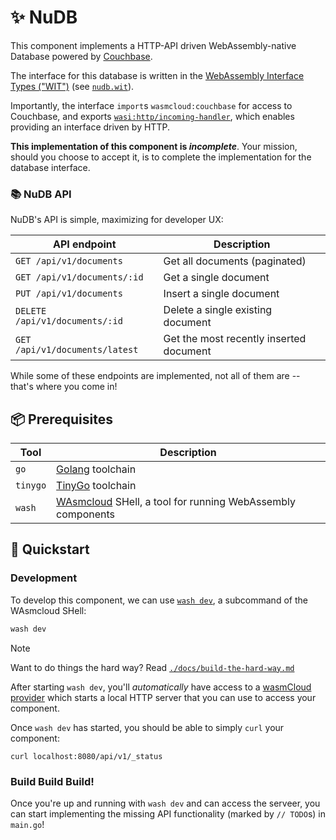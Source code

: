 # ✨ NuDB

This component implements a HTTP-API driven WebAssembly-native Database powered by [Couchbase][couchbase].

The interface for this database is written in the [WebAssembly Interface Types ("WIT")][wit] (see [`nudb.wit`](../wit/nudb.wit)).

Importantly, the interface `import`s `wasmcloud:couchbase` for access to Couchbase, and exports [`wasi:http/incoming-handler`][wasi-http],
which enables providing an interface driven by HTTP.

**This implementation of this component is *incomplete***. Your mission, should you choose to accept it, is to complete the implementation for the database interface.

[couchbase]: https://couchbase.com
[wit]: https://github.com/WebAssembly/component-model/blob/main/design/mvp/WIT.md
[wasi-http]: https://github.com/WebAssembly/wasi-http

### 📚 NuDB API

NuDB's API is simple, maximizing for developer UX:

| API endpoint                   | Description                             |
|--------------------------------|-----------------------------------------|
| `GET /api/v1/documents`        | Get all documents (paginated)           |
| `GET /api/v1/documents/:id`    | Get a single document                   |
| `PUT /api/v1/documents`        | Insert a single document                |
| `DELETE /api/v1/documents/:id` | Delete a single existing document       |
| `GET /api/v1/documents/latest` | Get the most recently inserted document |

While some of these endpoints are implemented, not all of them are -- that's where you come in!

## 📦 Prerequisites

| Tool     | Description                                                             |
|----------|-------------------------------------------------------------------------|
| `go`     | [Golang][golang] toolchain                                                        |
| `tinygo` | [TinyGo][tinygo] toolchain                                              |
| `wash`   | [WAsmcloud][wasmcloud] SHell, a tool for running WebAssembly components |

[wasmcloud]: https://wasmcloud.com/docs
[golang]: https://go.dev
[tinygo]: https://tinygo.org
[wash]: https://wasmcloud.com/docs/ecosystem/wash/

## 👟 Quickstart

### Development

To develop this component, we can use [`wash dev`][wash-dev], a subcommand of the WAsmcloud SHell:

```bash
wash dev
```

> [!NOTE]
> Want to do things the hard way? Read [`./docs/build-the-hard-way.md`](./docs/build-the-hard-way.md)

After starting `wash dev`, you'll *automatically* have access to a [wasmCloud provider][wasmcloud-docs-provider] which
starts a local HTTP server that you can use to access your component.

Once `wash dev` has started, you should be able to simply `curl` your component:

```console
curl localhost:8080/api/v1/_status
```

[wasmcloud-docs-provider]: https://wasmcloud.com/docs/concepts/providers
[wash-dev]: https://wasmcloud.com/docs/cli/#wash-dev

### Build Build Build!

Once you're up and running with `wash dev` and can access the serveer, you can start implementing the
missing API functionality (marked by `// TODO`s) in `main.go`!
